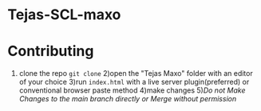 # Tejas-SCL-maxo

# Contributing

1) clone the repo
<code>git clone</code>
2)open the "Tejas Maxo" folder with an editor of your choice
3)run <code>index.html</code> with a live server plugin(preferred) or conventional browser paste method
4)make changes 
5)*Do not Make Changes to the main branch directly or Merge without permission*
